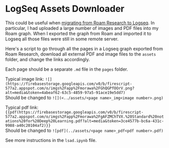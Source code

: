 # LogSeq Assets Downloader

This could be useful when [migrating from Roam Research to Logseq](https://hub.logseq.com/getting-started/uQdEHALJo7RWnDLLLP7uux/how-to-switch-from-roam-research-to-logseq/epbNMUYPWBSjxfrog8v2sH). In particular, I had uploaded a large number of
images and PDF files into my Roam graph. When I exported the graph from Roam and imported it to Logseq
all those files were still in some remote server.

Here's a script to go through all the pages in a Logseq graph exported from
Roam Research, download all external PDF and image files to the `assets` folder, and
change the links accordingly.

Each page should be a separate `.md` file in the `pages` folder.

Typical image link: `![](https://firebasestorage.googleapis.com/v0/b/firescript-577a2.appspot.com/o/imgs%2Fapp%2Fmorawa%2FGhQGPfOOrV.png?alt=media&token=4abeaf62-63c5-4859-97a5-91ace19e5dd7)`  
Should be changed to `![](<../assets/<page name>_img<image number>.png)`  

Typical pdf link: `{{pdf(https://firebasestorage.googleapis.com/v0/b/firescript-577a2.appspot.com/o/imgs%2Fapp%2Fmorawa%2FgAFZMChTVX.%20Standard%20notations%20for%20Deep%20Learning.pdf?alt=media&token=3ce4577b-bc6a-431c-9988-a40c20104af2)}}`  
Should be changed to `![pdf](../assets/<page name>_pdf<pdf number>.pdf)`

See more instructions in the `lsad.ipynb` file.